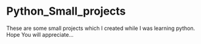 # Python_Small_projects
 These are some small projects which I created while I was learning python.
 Hope You will appreciate...
